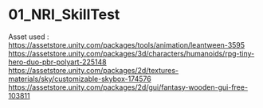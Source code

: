 # 01_NRI_SkillTest

Asset used :
https://assetstore.unity.com/packages/tools/animation/leantween-3595
https://assetstore.unity.com/packages/3d/characters/humanoids/rpg-tiny-hero-duo-pbr-polyart-225148
https://assetstore.unity.com/packages/2d/textures-materials/sky/customizable-skybox-174576
https://assetstore.unity.com/packages/2d/gui/fantasy-wooden-gui-free-103811
